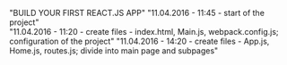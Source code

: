"BUILD YOUR FIRST REACT.JS APP" 
"11.04.2016 - 11:45 - start of the project"  
"11.04.2016 - 11:20 - create files - index.html, Main.js, webpack.config.js; configuration of the project" 
"11.04.2016 - 14:20 - create files - App.js, Home.js, routes.js; divide into main page and subpages" 
